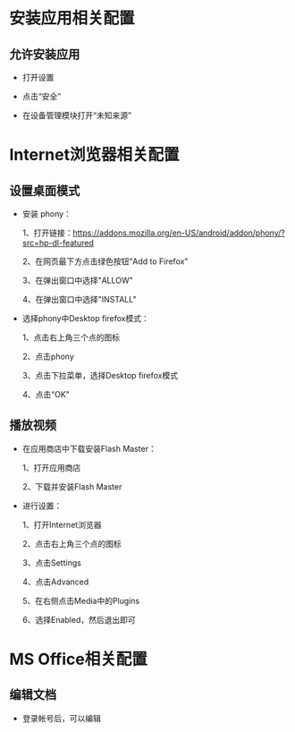 
# 安装应用相关配置

## 允许安装应用

  - 打开设置
  
  - 点击“安全”
  
  - 在设备管理模块打开“未知来源”
  
# Internet浏览器相关配置

## 设置桌面模式

  - 安装 phony：
    
    1、打开链接：https://addons.mozilla.org/en-US/android/addon/phony/?src=hp-dl-featured
  
    2、在网页最下方点击绿色按钮“Add to Firefox"
    
    3、在弹出窗口中选择"ALLOW"
    
    4、在弹出窗口中选择"INSTALL"
    
  - 选择phony中Desktop firefox模式：
  
    1、点击右上角三个点的图标
    
    2、点击phony
    
    3、点击下拉菜单，选择Desktop firefox模式
    
    4、点击“OK"

## 播放视频

  - 在应用商店中下载安装Flash Master：
    
    1、打开应用商店
    
    2、下载并安装Flash Master
  
  - 进行设置：
  
    1、打开Internet浏览器
    
    2、点击右上角三个点的图标
    
    3、点击Settings
    
    4、点击Advanced
    
    5、在右侧点击Media中的Plugins
    
    6、选择Enabled，然后退出即可
    
# MS Office相关配置

## 编辑文档

  - 登录帐号后，可以编辑
  
